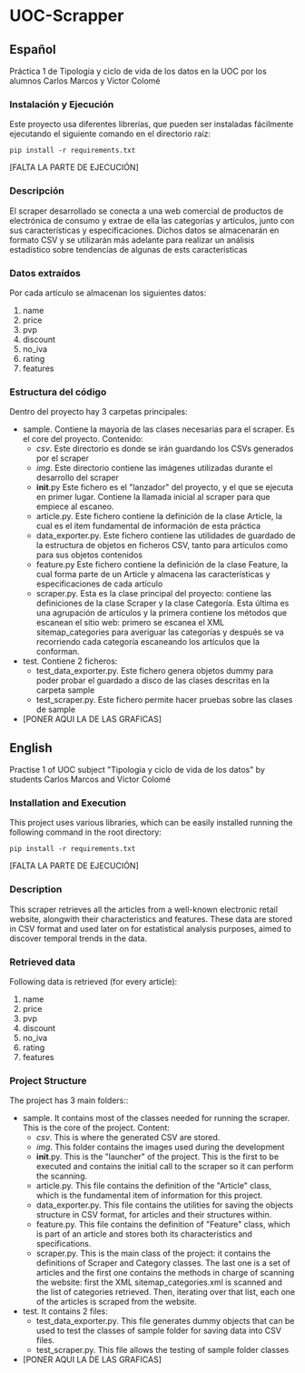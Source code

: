 # UOC-Scrapper

## Español
Práctica 1 de Tipología y ciclo de vida de los datos en la UOC por los alumnos Carlos Marcos y Víctor Colomé

### Instalación y Ejecución
Este proyecto usa diferentes librerías, que pueden ser instaladas fácilmente ejecutando el siguiente comando en el 
directorio raíz:
    
    pip install -r requirements.txt

[FALTA LA PARTE DE EJECUCIÓN]

### Descripción
El scraper desarrollado se conecta a una web comercial de productos de electrónica de consumo y extrae de ella las 
categorías y artículos, junto con sus características y especificaciones. Dichos datos se almacenarán en formato CSV y 
se utilizarán más adelante para realizar un análisis estadístico sobre tendencias de algunas de ests características 

### Datos extraídos
Por cada artículo se almacenan los siguientes datos:

1. name
2. price
3. pvp
4. discount
5. no_iva
6. rating
7. features

### Estructura del código
Dentro del proyecto hay 3 carpetas principales:
* sample. Contiene la mayoría de las clases necesarias para el scraper. Es el core del proyecto. Contenido:
    * *csv*. Este directorio es donde se irán guardando los CSVs generados por el scraper
    * *img*. Este directorio contiene las imágenes utilizadas durante el desarrollo del scraper
    * __init__.py Este fichero es el "lanzador" del proyecto, y el que se ejecuta en primer lugar. Contiene la llamada 
    inicial al scraper para que empiece al escaneo.
    * article.py. Este fichero contiene la definición de la clase Article, la cual es el ítem fundamental de información
     de esta práctica
    * data_exporter.py. Este fichero contiene las utilidades de guardado de la estructura de objetos en ficheros CSV, 
    tanto para artículos como para sus objetos contenidos
    * feature.py Este fichero contiene la definición de la clase Feature, la cual forma parte de un Article y almacena 
    las características y especificaciones de cada artículo
    * scraper.py. Esta es la clase principal del proyecto: contiene las definiciones de la clase Scraper y la clase 
    Categoría. Esta última es una agrupación de artículos y la primera contiene los métodos que escanean el sitio web: 
    primero se escanea el XML sitemap_categories para averiguar las categorías y después se va recorriendo cada 
    categoría escaneando los artículos que la conforman. 
* test. Contiene 2 ficheros:
    * test_data_exporter.py. Este fichero genera objetos dummy para poder probar el guardado a disco de las clases 
    descritas en la carpeta sample
    * test_scraper.py. Este fichero permite hacer pruebas sobre las clases de sample
* [PONER AQUI LA DE LAS GRAFICAS]

## English
Practise 1 of UOC subject "Tipología y ciclo de vida de los datos" by students Carlos Marcos and Víctor Colomé

### Installation and Execution
This project uses various libraries, which can be easily installed running the following command in the root directory:

    pip install -r requirements.txt
    
[FALTA LA PARTE DE EJECUCIÓN]

### Description
This scraper retrieves all the articles from a well-known electronic retail website, alongwith their characteristics and
 features. These data are stored in CSV format and used later on for estatistical analysis purposes, aimed to discover 
 temporal trends in the data.

### Retrieved data
Following data is retrieved (for every article):

1. name
2. price
3. pvp
4. discount
5. no_iva
6. rating
7. features

### Project Structure
The project has 3 main folders::
* sample. It contains most of the classes needed for running the scraper. This is the core of the project. Content:
    * *csv*. This is where the generated CSV are stored.
    * *img*. This folder contains the images used during the development
    * __init__.py. This is the "launcher" of the project. This is the first to be executed and contains the initial call
     to the scraper so it can perform the scanning.
    * article.py. This file contains the definition of the "Article" class, which is the fundamental item of information
     for this project.
    * data_exporter.py. This file contains the utilities for saving the objects structure in CSV format, for articles 
    and their structures within.
    * feature.py. This file contains the definition of "Feature" class, which is part of an article and stores both its 
    characteristics and specifications. 
    * scraper.py. This is the main class of the project: it contains the definitions of Scraper and Category classes. 
    The last one is a set of articles and the first one contains the methods in charge of scanning the website: first 
    the XML sitemap_categories.xml is scanned and the list of categories retrieved. Then, iterating over that list, 
    each one of the articles is scraped from the website. 
* test. It contains 2 files:
    * test_data_exporter.py. This file generates dummy objects that can be used to test the classes of sample folder for
     saving data into CSV files.
    * test_scraper.py. This file allows the testing of sample folder classes
* [PONER AQUI LA DE LAS GRAFICAS]
